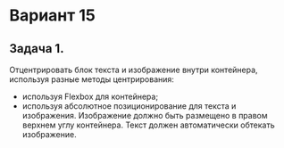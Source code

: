 # Вариант 15 
## Задача 1.
Отцентрировать блок текста и изображение внутри контейнера, используя разные методы центрирования: 
- используя Flexbox для контейнера; 
- используя абсолютное позиционирование для текста и изображения. 
Изображение должно быть размещено в правом верхнем углу контейнера. Текст должен автоматически обтекать изображение. 